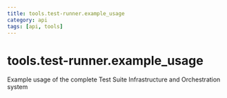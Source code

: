 ```yaml
---
title: tools.test-runner.example_usage
category: api
tags: [api, tools]
---
```


# tools.test-runner.example_usage

Example usage of the complete Test Suite Infrastructure and Orchestration system

